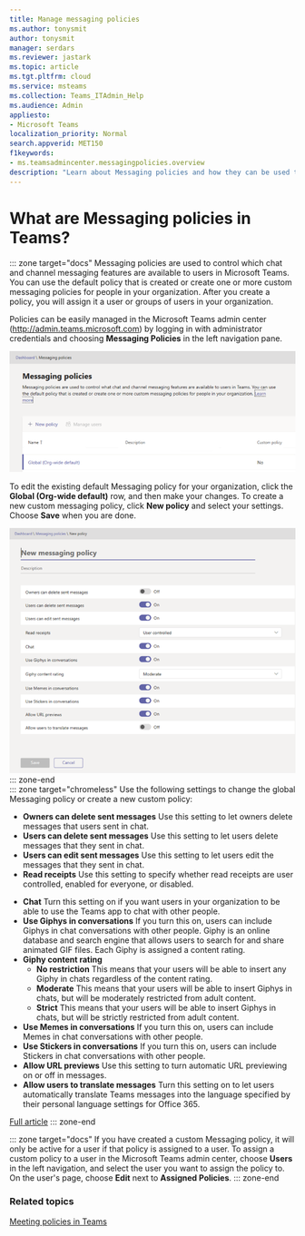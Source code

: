 ```yaml
---
title: Manage messaging policies
ms.author: tonysmit
author: tonysmit
manager: serdars
ms.reviewer: jastark
ms.topic: article
ms.tgt.pltfrm: cloud
ms.service: msteams
ms.collection: Teams_ITAdmin_Help
ms.audience: Admin
appliesto:
- Microsoft Teams
localization_priority: Normal
search.appverid: MET150
f1keywords:
- ms.teamsadmincenter.messagingpolicies.overview
description: "Learn about Messaging policies and how they can be used to control chat messaging in Teams."
---
```


# What are Messaging policies in Teams?  

::: zone target="docs"
Messaging policies are used to control which chat and channel messaging features are available to users in Microsoft Teams. You can use the default policy that is created or create one or more custom messaging policies for people in your organization. After you create a policy, you will assign it a user or groups of users in your organization.

Policies can be easily managed in the Microsoft Teams admin center (http://admin.teams.microsoft.com) by logging in with administrator credentials and choosing **Messaging Policies** in the left navigation pane. 

![Messaging policies in Teams](media/messaging-policies-image1.png)

To edit the existing default Messaging policy for your organization, click the **Global (Org-wide default)** row, and then make your changes. To create a new custom messaging policy, click **New policy** and select your settings. Choose **Save** when you are done.

![Messaging policy settings in Teams](media/messaging-policies-image2.png)
::: zone-end  
::: zone target="chromeless"
Use the following settings to change the global Messaging policy or create a new custom policy:

- **Owners can delete sent messages**  Use this setting to let owners delete messages that users sent in chat.
- **Users can delete sent messages** Use this setting to let users delete messages that they sent in chat.
- **Users can edit sent messages** Use this setting to let users edit the messages that they sent in chat.
- **Read receipts** Use this setting to specify whether read receipts are user controlled, enabled for everyone, or disabled.

<a name="bkchat"> </a>

- **Chat**  Turn this setting on if you want users in your organization to be able to use the Teams app to chat with other people.
- **Use Giphys in conversations**  If you turn this on, users can include Giphys in chat conversations with other people. Giphy is an online database and search engine that allows users to search for and share animated GIF files. Each Giphy is assigned a content rating.
- **Giphy content rating** 
    - **No restriction** This means that your users will be able to insert any Giphy in chats regardless of the content rating.
    - **Moderate**  This means that your users will be able to insert Giphys in chats, but will be moderately restricted from adult content.
    - **Strict**  This means that your users will be able to insert Giphys in chats, but will be strictly restricted from adult content.
- **Use Memes in conversations** If you turn this on, users can include Memes in chat conversations with other people. 
- **Use Stickers in conversations** If you turn this on, users can include Stickers in chat conversations with other people.
- **Allow URL previews** Use this setting to turn automatic URL previewing on or off in messages.
- **Allow users to translate messages** Turn this setting on to let users automatically translate Teams messages into the language specified by their personal language settings for Office 365. 

[Full article](messaging-policies-in-teams.md)
::: zone-end

::: zone target="docs"
If you have created a custom Messaging policy, it will only be active for a user if that policy is assigned to a user. To assign a custom policy to a user in the Microsoft Teams admin center, choose **Users** in the left navigation, and select the user you want to assign the policy to. On the user's page, choose **Edit** next to **Assigned Policies**.
::: zone-end

### Related topics
[Meeting policies in Teams](meeting-policies-in-teams.md)



